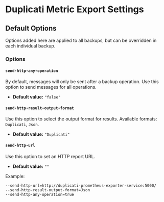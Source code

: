 # Duplicati Metric Export Settings

## Default Options

Options added here are applied to all backups, but can be overridden in each individual backup.

### Options

#### `send-http-any-operation`
By default, messages will only be sent after a backup operation. Use this option to send messages for all operations.

- **Default value:** `"false"`

#### `send-http-result-output-format`
Use this option to select the output format for results. Available formats: `Duplicati`, `Json`.

- **Default value:** `"Duplicati"`

#### `send-http-url`
Use this option to set an HTTP report URL.

- **Default value:** `""`

Example:
```text
--send-http-url=http://duplicati-prometheus-exporter-service:5000/
--send-http-result-output-format=Json
--send-http-any-operation=true
```